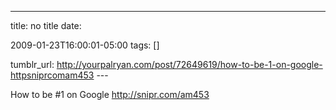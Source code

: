 ---
title: no title
date:

 2009-01-23T16:00:01-05:00 
tags:  []

tumblr_url:
http://yourpalryan.com/post/72649619/how-to-be-1-on-google-httpsniprcomam453
\-\--

How to be \#1 on Google <http://snipr.com/am453>
